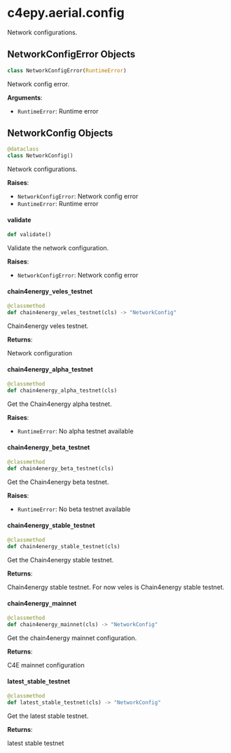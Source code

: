<a id="c4epy.aerial.config"></a>

# c4epy.aerial.config

Network configurations.

<a id="c4epy.aerial.config.NetworkConfigError"></a>

## NetworkConfigError Objects

```python
class NetworkConfigError(RuntimeError)
```

Network config error.

**Arguments**:

- `RuntimeError`: Runtime error

<a id="c4epy.aerial.config.NetworkConfig"></a>

## NetworkConfig Objects

```python
@dataclass
class NetworkConfig()
```

Network configurations.

**Raises**:

- `NetworkConfigError`: Network config error
- `RuntimeError`: Runtime error

<a id="c4epy.aerial.config.NetworkConfig.validate"></a>

#### validate

```python
def validate()
```

Validate the network configuration.

**Raises**:

- `NetworkConfigError`: Network config error

<a id="c4epy.aerial.config.NetworkConfig.chain4energy_veles_testnet"></a>

#### chain4energy`_`veles`_`testnet

```python
@classmethod
def chain4energy_veles_testnet(cls) -> "NetworkConfig"
```

Chain4energy veles testnet.

**Returns**:

Network configuration

<a id="c4epy.aerial.config.NetworkConfig.chain4energy_alpha_testnet"></a>

#### chain4energy`_`alpha`_`testnet

```python
@classmethod
def chain4energy_alpha_testnet(cls)
```

Get the Chain4energy alpha testnet.

**Raises**:

- `RuntimeError`: No alpha testnet available

<a id="c4epy.aerial.config.NetworkConfig.chain4energy_beta_testnet"></a>

#### chain4energy`_`beta`_`testnet

```python
@classmethod
def chain4energy_beta_testnet(cls)
```

Get the Chain4energy beta testnet.

**Raises**:

- `RuntimeError`: No beta testnet available

<a id="c4epy.aerial.config.NetworkConfig.chain4energy_stable_testnet"></a>

#### chain4energy`_`stable`_`testnet

```python
@classmethod
def chain4energy_stable_testnet(cls)
```

Get the Chain4energy stable testnet.

**Returns**:

Chain4energy stable testnet. For now veles is Chain4energy stable testnet.

<a id="c4epy.aerial.config.NetworkConfig.chain4energy_mainnet"></a>

#### chain4energy`_`mainnet

```python
@classmethod
def chain4energy_mainnet(cls) -> "NetworkConfig"
```

Get the chain4energy mainnet configuration.

**Returns**:

C4E mainnet configuration

<a id="c4epy.aerial.config.NetworkConfig.latest_stable_testnet"></a>

#### latest`_`stable`_`testnet

```python
@classmethod
def latest_stable_testnet(cls) -> "NetworkConfig"
```

Get the latest stable testnet.

**Returns**:

latest stable testnet

